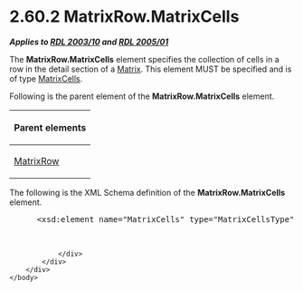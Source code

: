 <html dir="LTR" xmlns:mshelp="http://msdn.microsoft.com/mshelp" xmlns:ddue="http://ddue.schemas.microsoft.com/authoring/2003/5" xmlns:xlink="http://www.w3.org/1999/xlink" xmlns:tool="http://www.microsoft.com/tooltip">
    <head>
        <meta http-equiv="Content-Type" content="text/html; CHARSET=utf-8"></meta>
        <meta name="save" content="history"></meta>
        <title>2.60.2 MatrixRow.MatrixCells</title>
        <xml>
            <mshelp:toctitle title="2.60.2 MatrixRow.MatrixCells"></mshelp:toctitle>
            <mshelp:rltitle title="[MS-RDL]: MatrixRow.MatrixCells"></mshelp:rltitle>
            <mshelp:keyword index="A" term="d244712e-83db-4f77-be51-9581eee2e11d"></mshelp:keyword>
            <mshelp:attr name="DCSext.ContentType" value="open specification"></mshelp:attr>
            <mshelp:attr name="AssetID" value="d244712e-83db-4f77-be51-9581eee2e11d"></mshelp:attr>
            <mshelp:attr name="TopicType" value="kbRef"></mshelp:attr>
            <mshelp:attr name="DCSext.Title" value="[MS-RDL]: MatrixRow.MatrixCells" />
        </xml>
    </head>
    <body>
        <div id="header">
            <h1 class="heading">2.60.2 MatrixRow.MatrixCells</h1>
        </div>
        <div id="mainSection">
            <div id="mainBody">
                <div id="allHistory" class="saveHistory"></div>
                <div id="sectionSection0" class="section" name="collapseableSection">
                    

<p><b><i>Applies to </i></b><a href="a7e2ad00-07c8-4f6d-80ab-3ad55df7b233.htm"><b><i>RDL 2003/10</i></b></a><b>
<i>and </i></b><a href="3ebe2912-4958-4832-b391-cad1f5e13338.htm"><b><i>RDL 2005/01</i></b></a></p>

<p>The <b>MatrixRow.MatrixCells</b> element specifies the
collection of cells in a row in the detail section of a <a href="25419c0a-c7c6-43d7-8ca5-1af842666dcb.htm">Matrix</a>. This element MUST
be specified and is of type <a href="bcb7e609-bf3c-49c8-a5eb-32866c0b4d58.htm">MatrixCells</a>.</p>

<p>Following is the parent element of the <b>MatrixRow.MatrixCells</b>
element.</p>

<table>
 <thead>
  <tr>
   <th>
   <p>Parent elements</p>
   </th>
  </tr>
 </thead>
 <tr>
  <td>
  <p><a href="43e99561-2c44-4329-ad8b-3657dca6728f.htm">MatrixRow</a>
  </p>
  </td>
 </tr>
</table>

<p>The following is the XML Schema definition of the <b>MatrixRow.MatrixCells</b>
element.           </p>

<dl>
<dd>
<div><pre> &lt;xsd:element name=&quot;MatrixCells&quot; type=&quot;MatrixCellsType&quot; /&gt;
  
  
</pre></div>
</dd></dl>


                </div>
            </div>
        </div>
    </body>
</html>